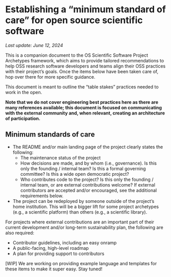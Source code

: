 # Establishing a “minimum standard of care” for open source scientific software

*Last update: June 12, 2024*

This is a companion document to the OS Scientific Software Project Archetypes framework, which aims to provide tailored recommendations to help OSS research software developers and teams align their OSS practices with their project’s goals. Once the items below have been taken care of, hop over there for more specific guidance.

This document is meant to outline the “table stakes” practices needed to work in the open. 

**Note that we do not cover engineering best practices here as there are many references available; this document is focused on communicating with the external community and, when relevant, creating an architecture of participation.**

## Minimum standards of care

- The README and/or main landing page of the project clearly states the following:
    - The maintenance status of the project
    - How decisions are made, and by whom (i.e., governance). Is this only the founding / internal team? Is this a formal governing committee? Is this a wide open democratic project?
    - Who contributes code to the project? Is this only the founding / internal team, or are external contributions welcome? If external contributors are accepted and/or encouraged, see the additional requirements below. 
- The project can be redeployed by someone outside of the project’s home institution. This will be a bigger lift for some project archetypes (e.g., a scientific platform) than others (e.g., a scientific library). 

For projects where external contributions are an important part of their current development and/or long-term sustainability plan, the following are also required:
- Contributor guidelines, including an easy onramp
- A public-facing, high-level roadmap
- A plan for providing support to contributors

[WIP] We are working on providing example language and templates for these items to make it super easy. Stay tuned!